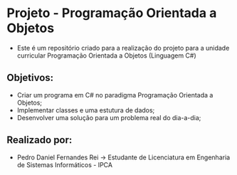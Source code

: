# Projeto - Programação Orientada a Objetos
* Este é um repositório criado para a realização do projeto para a unidade curricular Programação Orientada a Objetos (Linguagem C#)

## Objetivos:
- Criar um programa em C# no paradigma Programação Orientada a Objetos;
- Implementar classes e uma estutura de dados;
- Desenvolver uma solução para um problema real do dia-a-dia;

## Realizado por:
- Pedro Daniel Fernandes Rei -> Estudante de Licenciatura em Engenharia de Sistemas Informáticos - IPCA

